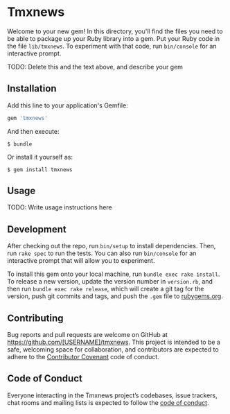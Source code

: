 # Tmxnews

Welcome to your new gem! In this directory, you'll find the files you need to be able to package up your Ruby library into a gem. Put your Ruby code in the file `lib/tmxnews`. To experiment with that code, run `bin/console` for an interactive prompt.

TODO: Delete this and the text above, and describe your gem

## Installation

Add this line to your application's Gemfile:

```ruby
gem 'tmxnews'
```

And then execute:

    $ bundle

Or install it yourself as:

    $ gem install tmxnews

## Usage

TODO: Write usage instructions here

## Development

After checking out the repo, run `bin/setup` to install dependencies. Then, run `rake spec` to run the tests. You can also run `bin/console` for an interactive prompt that will allow you to experiment.

To install this gem onto your local machine, run `bundle exec rake install`. To release a new version, update the version number in `version.rb`, and then run `bundle exec rake release`, which will create a git tag for the version, push git commits and tags, and push the `.gem` file to [rubygems.org](https://rubygems.org).

## Contributing

Bug reports and pull requests are welcome on GitHub at https://github.com/[USERNAME]/tmxnews. This project is intended to be a safe, welcoming space for collaboration, and contributors are expected to adhere to the [Contributor Covenant](http://contributor-covenant.org) code of conduct.

## Code of Conduct

Everyone interacting in the Tmxnews project’s codebases, issue trackers, chat rooms and mailing lists is expected to follow the [code of conduct](https://github.com/[USERNAME]/tmxnews/blob/master/CODE_OF_CONDUCT.md).
